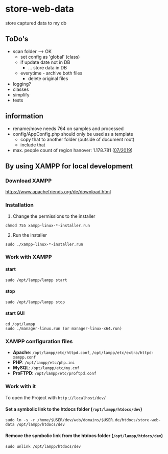# store-web-data

store captured data to my db

## ToDo's

- scan folder --> OK
  - set config as 'global' (class)
  - if update date not in DB
    - ... store data in DB 
  - everytime - archive both files
    - delete original files
- logging?
- classes
- simplify
- tests

## information

- rename/move needs 764 on samples and processed
- config/AppConfig.php should only be used as a template
  - copy that to another folder (outside of document root)
  - include that 
- max. people count of region hanover: 1.178.781 ([07/2019](https://www.hannover.de/Leben-in-der-Region-Hannover/Verwaltungen-Kommunen/Die-Verwaltung-der-Region-Hannover/Region-Hannover/Weitere-Meldungen-der-Region-Hannover/2019/Neue-Bev%C3%B6lkerungszahlen))

## By using XAMPP for local development

### Download XAMPP

https://www.apachefriends.org/de/download.html

### Installation

1. Change the permissions to the installer

```shell
chmod 755 xampp-linux-*-installer.run
```

2. Run the installer

```shell
sudo ./xampp-linux-*-installer.run
```

### Work with XAMPP

#### start

```shell
sudo /opt/lampp/lampp start
```

#### stop

```shell
sudo /opt/lampp/lampp stop
```


#### start GUI

```shell
cd /opt/lampp
sudo ./manager-linux.run (or manager-linux-x64.run)
```


### XAMPP configuration files

- **Apache**: `/opt/lampp/etc/httpd.conf`, `/opt/lampp/etc/extra/httpd-xampp.conf`
- **PHP**: `/opt/lampp/etc/php.ini`
- **MySQL**: `/opt/lampp/etc/my.cnf`
- **ProFTPD**: `/opt/lampp/etc/proftpd.conf`


### Work with it

To open the Project with `http://localhost/dev/`

#### Set a symbolic link to the htdocs folder (`/opt/lampp/htdocs/dev`)

```shell
sudo ln -s -r /home/$USER/dev/web/domains/$USER.de/htdocs/store-web-data /opt/lampp/htdocs/dev
```

#### Remove the symbolic link from the htdocs folder (`/opt/lampp/htdocs/dev`)

```shell
sudo unlink /opt/lampp/htdocs/dev
```
